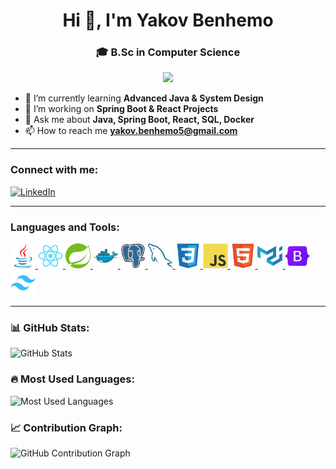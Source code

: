 <h1 align="center">Hi 👋, I'm Yakov Benhemo</h1>
<h3 align="center">🎓 B.Sc in Computer Science</h3>

<p align="center">
  <img src="https://static.wixstatic.com/media/b313a9_89ebec0c5f384c65a9551f0c1ec18ca9~mv2.gif" width="400" />
</p>

- 🌱 I’m currently learning **Advanced Java & System Design**
- 🚀 I’m working on **Spring Boot & React Projects**
- 💬 Ask me about **Java, Spring Boot, React, SQL, Docker**
- 📫 How to reach me **yakov.benhemo5@gmail.com**

---

<h3 align="left">Connect with me:</h3>
<p align="left">
  <a href="https://linkedin.com/in/yakov-ben-hemo" target="_blank">
    <img src="https://img.shields.io/badge/-LinkedIn-blue?style=flat-square&logo=LinkedIn" alt="LinkedIn" />
  </a>
</p>

---

<h3 align="left">Languages and Tools:</h3>
<p align="left">
  <a href="https://www.java.com/" target="_blank"> <img src="https://raw.githubusercontent.com/devicons/devicon/master/icons/java/java-original.svg" alt="Java" width="40" height="40"/> </a>
  <a href="https://reactjs.org/" target="_blank"> <img src="https://raw.githubusercontent.com/devicons/devicon/master/icons/react/react-original.svg" alt="React" width="40" height="40"/> </a>
  <a href="https://spring.io/" target="_blank"> <img src="https://raw.githubusercontent.com/devicons/devicon/master/icons/spring/spring-original.svg" alt="Spring Boot" width="40" height="40"/> </a>
  <a href="https://www.docker.com/" target="_blank"> <img src="https://raw.githubusercontent.com/devicons/devicon/master/icons/docker/docker-original.svg" alt="Docker" width="40" height="40"/> </a>
  <a href="https://www.postgresql.org/" target="_blank"> <img src="https://raw.githubusercontent.com/devicons/devicon/master/icons/postgresql/postgresql-original.svg" alt="PostgreSQL" width="40" height="40"/> </a>
  <a href="https://www.mysql.com/" target="_blank"> <img src="https://raw.githubusercontent.com/devicons/devicon/master/icons/mysql/mysql-original.svg" alt="MySQL" width="40" height="40"/> </a>
  <a href="https://developer.mozilla.org/en-US/docs/Web/CSS" target="_blank"> <img src="https://raw.githubusercontent.com/devicons/devicon/master/icons/css3/css3-original.svg" alt="CSS" width="40" height="40"/> </a>
  <a href="https://developer.mozilla.org/en-US/docs/Web/JavaScript" target="_blank"> <img src="https://raw.githubusercontent.com/devicons/devicon/master/icons/javascript/javascript-original.svg" alt="JavaScript" width="40" height="40"/> </a>
  <a href="https://developer.mozilla.org/en-US/docs/Web/HTML" target="_blank"> <img src="https://raw.githubusercontent.com/devicons/devicon/master/icons/html5/html5-original.svg" alt="HTML" width="40" height="40"/> </a>
  <a href="https://mui.com/" target="_blank"> <img src="https://raw.githubusercontent.com/devicons/devicon/master/icons/materialui/materialui-original.svg" alt="MUI" width="40" height="40"/> </a>
  <a href="https://getbootstrap.com/" target="_blank"> <img src="https://raw.githubusercontent.com/devicons/devicon/master/icons/bootstrap/bootstrap-original.svg" alt="Bootstrap" width="40" height="40"/> </a>
  <a href="https://tailwindcss.com/" target="_blank"> <img src="https://raw.githubusercontent.com/devicons/devicon/master/icons/tailwindcss/tailwindcss-plain.svg" alt="Tailwind CSS" width="40" height="40"/> </a>
</p>

---

<h3 align="left">📊 GitHub Stats:</h3>
<p align="left">
  <img src="https://github-readme-stats.vercel.app/api?username=yakov152005&show_icons=true&theme=dark" alt="GitHub Stats" />
</p>

<h3 align="left">🔥 Most Used Languages:</h3>
<p align="left">
  <img src="https://github-readme-stats.vercel.app/api/top-langs/?username=yakov152005&layout=compact&theme=dark" alt="Most Used Languages" />
</p>

<h3 align="left">📈 Contribution Graph:</h3>
<p align="left">
  <img src="https://github-readme-activity-graph.vercel.app/graph?username=yakov152005&theme=react-dark" alt="GitHub Contribution Graph" />
</p>
